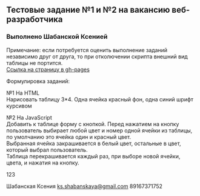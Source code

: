 ## Тестовые задание №1 и №2 на вакансию веб-разработчика ##
### Выполнено Шабанской Ксенией ###
Примечание: если потребуется оценить выполнение заданий независимо друг от друга, то при отколючении скрипта внешний вид таблицы не портится.  
[Ссылка на страницу в gh-pages](https://shabanskaya.github.io/globexit-test/)
  
Формулировка заданий: 
  
№1 На HTML  
Нарисовать таблицу 3*4. Одна ячейка красный фон, одна синий шрифт курсивом  
  
№2 На JavaScript  
Добавить к таблице форму с кнопкой. Перед нажатием на кнопку пользователь выбирает любой цвет и номер одной ячейки из таблицы, по умолчанию это ячейка один и красный цвет.  
Выбранная ячейка закрашивается в белый цвет, остальные в цвет, который выбрал пользователь.  
Таблица перекрашивается каждый раз, при выборе новой ячейки, цвета, и нажатия на кнопку. 


123
  
  Шабанская Ксения 
  ks.shabanskaya@gmail.com
  89167371752

